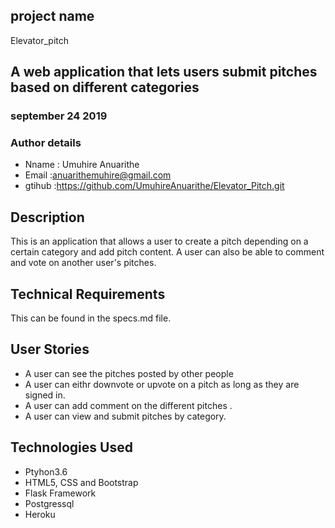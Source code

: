 ## project name
Elevator_pitch

## A web application that lets users submit pitches based on different categories
### september 24 2019


### Author details
*  Nname : Umuhire Anuarithe
*  Email :anuarithemuhire@gmail.com
*  gtihub :https://github.com/UmuhireAnuarithe/Elevator_Pitch.git

## Description
  This is an application that allows a user to create a pitch depending on a certain category
  and add pitch content. A user can also be able to comment and vote on another user's pitches.



## Technical Requirements
   This can be found in the specs.md file.
## User Stories
  * A user can see the pitches posted by other people
  * A user can eithr downvote or upvote on a pitch as long as they are signed in.
  * A user can add comment on the different pitches .
  * A user can view and submit pitches by category.

## Technologies Used
  * Ptyhon3.6 
  * HTML5, CSS and Bootstrap
  * Flask Framework
  * Postgressql
  * Heroku


